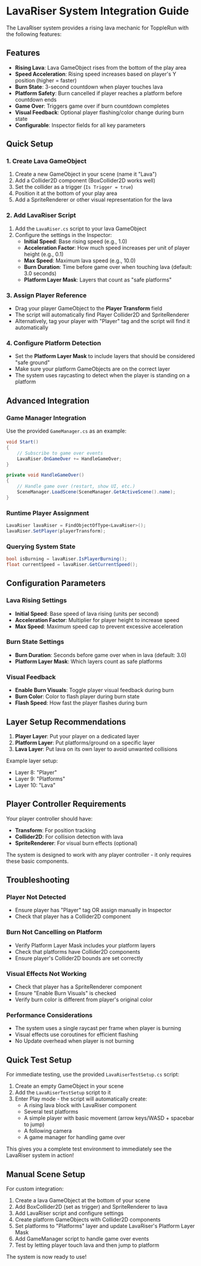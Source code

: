 # LavaRiser System Integration Guide

The LavaRiser system provides a rising lava mechanic for ToppleRun with the following features:

## Features

- **Rising Lava**: Lava GameObject rises from the bottom of the play area
- **Speed Acceleration**: Rising speed increases based on player's Y position (higher = faster)
- **Burn State**: 3-second countdown when player touches lava
- **Platform Safety**: Burn cancelled if player reaches a platform before countdown ends
- **Game Over**: Triggers game over if burn countdown completes
- **Visual Feedback**: Optional player flashing/color change during burn state
- **Configurable**: Inspector fields for all key parameters

## Quick Setup

### 1. Create Lava GameObject
1. Create a new GameObject in your scene (name it "Lava")
2. Add a Collider2D component (BoxCollider2D works well)
3. Set the collider as a trigger (`Is Trigger = true`)
4. Position it at the bottom of your play area
5. Add a SpriteRenderer or other visual representation for the lava

### 2. Add LavaRiser Script
1. Add the `LavaRiser.cs` script to your lava GameObject
2. Configure the settings in the Inspector:
   - **Initial Speed**: Base rising speed (e.g., 1.0)
   - **Acceleration Factor**: How much speed increases per unit of player height (e.g., 0.1)
   - **Max Speed**: Maximum lava speed (e.g., 10.0)
   - **Burn Duration**: Time before game over when touching lava (default: 3.0 seconds)
   - **Platform Layer Mask**: Layers that count as "safe platforms"

### 3. Assign Player Reference
- Drag your player GameObject to the **Player Transform** field
- The script will automatically find Player Collider2D and SpriteRenderer
- Alternatively, tag your player with "Player" tag and the script will find it automatically

### 4. Configure Platform Detection
- Set the **Platform Layer Mask** to include layers that should be considered "safe ground"
- Make sure your platform GameObjects are on the correct layer
- The system uses raycasting to detect when the player is standing on a platform

## Advanced Integration

### Game Manager Integration
Use the provided `GameManager.cs` as an example:

```csharp
void Start()
{
    // Subscribe to game over events
    LavaRiser.OnGameOver += HandleGameOver;
}

private void HandleGameOver()
{
    // Handle game over (restart, show UI, etc.)
    SceneManager.LoadScene(SceneManager.GetActiveScene().name);
}
```

### Runtime Player Assignment
```csharp
LavaRiser lavaRiser = FindObjectOfType<LavaRiser>();
lavaRiser.SetPlayer(playerTransform);
```

### Querying System State
```csharp
bool isBurning = lavaRiser.IsPlayerBurning();
float currentSpeed = lavaRiser.GetCurrentSpeed();
```

## Configuration Parameters

### Lava Rising Settings
- **Initial Speed**: Base speed of lava rising (units per second)
- **Acceleration Factor**: Multiplier for player height to increase speed
- **Max Speed**: Maximum speed cap to prevent excessive acceleration

### Burn State Settings
- **Burn Duration**: Seconds before game over when in lava (default: 3.0)
- **Platform Layer Mask**: Which layers count as safe platforms

### Visual Feedback
- **Enable Burn Visuals**: Toggle player visual feedback during burn
- **Burn Color**: Color to flash player during burn state
- **Flash Speed**: How fast the player flashes during burn

## Layer Setup Recommendations

1. **Player Layer**: Put your player on a dedicated layer
2. **Platform Layer**: Put platforms/ground on a specific layer
3. **Lava Layer**: Put lava on its own layer to avoid unwanted collisions

Example layer setup:
- Layer 8: "Player"
- Layer 9: "Platforms" 
- Layer 10: "Lava"

## Player Controller Requirements

Your player controller should have:
- **Transform**: For position tracking
- **Collider2D**: For collision detection with lava
- **SpriteRenderer**: For visual burn effects (optional)

The system is designed to work with any player controller - it only requires these basic components.

## Troubleshooting

### Player Not Detected
- Ensure player has "Player" tag OR assign manually in Inspector
- Check that player has a Collider2D component

### Burn Not Cancelling on Platform
- Verify Platform Layer Mask includes your platform layers
- Check that platforms have Collider2D components
- Ensure player's Collider2D bounds are set correctly

### Visual Effects Not Working
- Check that player has a SpriteRenderer component
- Ensure "Enable Burn Visuals" is checked
- Verify burn color is different from player's original color

### Performance Considerations
- The system uses a single raycast per frame when player is burning
- Visual effects use coroutines for efficient flashing
- No Update overhead when player is not burning

## Quick Test Setup

For immediate testing, use the provided `LavaRiserTestSetup.cs` script:

1. Create an empty GameObject in your scene
2. Add the `LavaRiserTestSetup` script to it
3. Enter Play mode - the script will automatically create:
   - A rising lava block with LavaRiser component
   - Several test platforms
   - A simple player with basic movement (arrow keys/WASD + spacebar to jump)
   - A following camera
   - A game manager for handling game over

This gives you a complete test environment to immediately see the LavaRiser system in action!

## Manual Scene Setup

For custom integration:

1. Create a lava GameObject at the bottom of your scene
2. Add BoxCollider2D (set as trigger) and SpriteRenderer to lava
3. Add LavaRiser script and configure settings
4. Create platform GameObjects with Collider2D components
5. Set platforms to "Platforms" layer and update LavaRiser's Platform Layer Mask
6. Add GameManager script to handle game over events
7. Test by letting player touch lava and then jump to platform

The system is now ready to use!